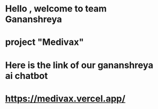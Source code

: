 # Hello , welcome to team Gananshreya
# project "Medivax" 
# Here is the link of our gananshreya ai chatbot

# https://medivax.vercel.app/

